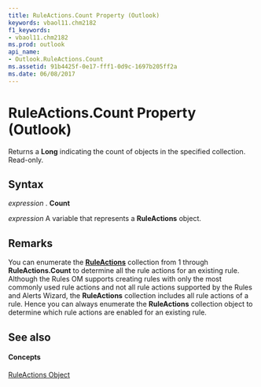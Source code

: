 ```yaml
---
title: RuleActions.Count Property (Outlook)
keywords: vbaol11.chm2182
f1_keywords:
- vbaol11.chm2182
ms.prod: outlook
api_name:
- Outlook.RuleActions.Count
ms.assetid: 91b4425f-0e17-fff1-0d9c-1697b205ff2a
ms.date: 06/08/2017
---
```



# RuleActions.Count Property (Outlook)

Returns a  **Long** indicating the count of objects in the specified collection. Read-only.


## Syntax

 _expression_ . **Count**

 _expression_ A variable that represents a **RuleActions** object.


## Remarks

You can enumerate the  **[RuleActions](ruleactions-object-outlook.md)** collection from 1 through **RuleActions.Count** to determine all the rule actions for an existing rule. Although the Rules OM supports creating rules with only the most commonly used rule actions and not all rule actions supported by the Rules and Alerts Wizard, the **RuleActions** collection includes all rule actions of a rule. Hence you can always enumerate the **RuleActions** collection object to determine which rule actions are enabled for an existing rule.


## See also


#### Concepts


[RuleActions Object](ruleactions-object-outlook.md)

